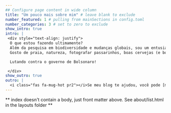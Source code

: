 ```yaml
---
## Configure page content in wide column
title: "Um pouco mais sobre mim" # leave blank to exclude
number_featured: 1 # pulling from mainSections in config.toml
number_categories: 3 # set to zero to exclude
show_intro: true
intro: |
 <div style="text-align: justify"> 
  O que estou fazendo ultimamente? 
  Além da pesquisa em biodiversidade e mudanças globais, sou um entusiasta da programação R (#rstats) ! Também amo Github e seus recursos. 
  Gosto de praia, natureza, fotografar passarinhos, boas cervejas (e bons vinhos), boas comidas, livros (TAG lover <3), conteúdos aleatórios de TECH e não vivo sem música.

  Lutando contra o governo de Bolsonaro!

 </div>
show_outro: true 
outro: |
  <i class="fas fa-mug-hot pr2"></i>Se meu blog te ajudou, você pode [me pagar um café](https://ko-fi.com/)!
---
```


** index doesn't contain a body, just front matter above.
See about/list.html in the layouts folder **
